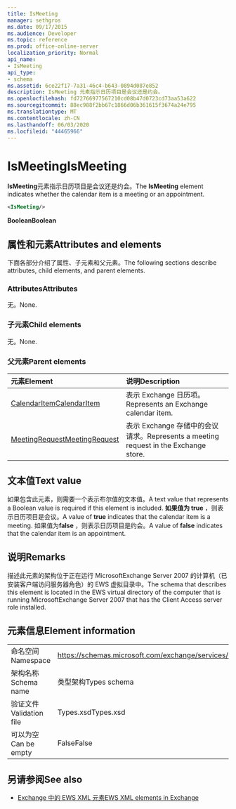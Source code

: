 ```yaml
---
title: IsMeeting
manager: sethgros
ms.date: 09/17/2015
ms.audience: Developer
ms.topic: reference
ms.prod: office-online-server
localization_priority: Normal
api_name:
- IsMeeting
api_type:
- schema
ms.assetid: 6ce22f17-7a31-46c4-b643-0894d087e852
description: IsMeeting 元素指示日历项目是会议还是约会。
ms.openlocfilehash: fd72766977567210cd08b47d0723cd73aa53a622
ms.sourcegitcommit: 88ec988f2bb67c1866d06b361615f3674a24e795
ms.translationtype: MT
ms.contentlocale: zh-CN
ms.lasthandoff: 06/03/2020
ms.locfileid: "44465966"
---
```

# <a name="ismeeting"></a><span data-ttu-id="0a434-103">IsMeeting</span><span class="sxs-lookup"><span data-stu-id="0a434-103">IsMeeting</span></span>

<span data-ttu-id="0a434-104">**IsMeeting**元素指示日历项目是会议还是约会。</span><span class="sxs-lookup"><span data-stu-id="0a434-104">The **IsMeeting** element indicates whether the calendar item is a meeting or an appointment.</span></span> 
  
```xml
<IsMeeting/>
```

 <span data-ttu-id="0a434-105">**Boolean**</span><span class="sxs-lookup"><span data-stu-id="0a434-105">**Boolean**</span></span>
## <a name="attributes-and-elements"></a><span data-ttu-id="0a434-106">属性和元素</span><span class="sxs-lookup"><span data-stu-id="0a434-106">Attributes and elements</span></span>

<span data-ttu-id="0a434-107">下面各部分介绍了属性、子元素和父元素。</span><span class="sxs-lookup"><span data-stu-id="0a434-107">The following sections describe attributes, child elements, and parent elements.</span></span>
  
### <a name="attributes"></a><span data-ttu-id="0a434-108">Attributes</span><span class="sxs-lookup"><span data-stu-id="0a434-108">Attributes</span></span>

<span data-ttu-id="0a434-109">无。</span><span class="sxs-lookup"><span data-stu-id="0a434-109">None.</span></span>
  
### <a name="child-elements"></a><span data-ttu-id="0a434-110">子元素</span><span class="sxs-lookup"><span data-stu-id="0a434-110">Child elements</span></span>

<span data-ttu-id="0a434-111">无。</span><span class="sxs-lookup"><span data-stu-id="0a434-111">None.</span></span>
  
### <a name="parent-elements"></a><span data-ttu-id="0a434-112">父元素</span><span class="sxs-lookup"><span data-stu-id="0a434-112">Parent elements</span></span>

|<span data-ttu-id="0a434-113">**元素**</span><span class="sxs-lookup"><span data-stu-id="0a434-113">**Element**</span></span>|<span data-ttu-id="0a434-114">**说明**</span><span class="sxs-lookup"><span data-stu-id="0a434-114">**Description**</span></span>|
|:-----|:-----|
|[<span data-ttu-id="0a434-115">CalendarItem</span><span class="sxs-lookup"><span data-stu-id="0a434-115">CalendarItem</span></span>](calendaritem.md) <br/> |<span data-ttu-id="0a434-116">表示 Exchange 日历项。</span><span class="sxs-lookup"><span data-stu-id="0a434-116">Represents an Exchange calendar item.</span></span>  <br/> |
|[<span data-ttu-id="0a434-117">MeetingRequest</span><span class="sxs-lookup"><span data-stu-id="0a434-117">MeetingRequest</span></span>](meetingrequest.md) <br/> |<span data-ttu-id="0a434-118">表示 Exchange 存储中的会议请求。</span><span class="sxs-lookup"><span data-stu-id="0a434-118">Represents a meeting request in the Exchange store.</span></span>  <br/> |
   
## <a name="text-value"></a><span data-ttu-id="0a434-119">文本值</span><span class="sxs-lookup"><span data-stu-id="0a434-119">Text value</span></span>

<span data-ttu-id="0a434-120">如果包含此元素，则需要一个表示布尔值的文本值。</span><span class="sxs-lookup"><span data-stu-id="0a434-120">A text value that represents a Boolean value is required if this element is included.</span></span> <span data-ttu-id="0a434-121">**如果值为 true** ，则表示日历项目是会议。</span><span class="sxs-lookup"><span data-stu-id="0a434-121">A value of **true** indicates that the calendar item is a meeting.</span></span> <span data-ttu-id="0a434-122">如果值为**false** ，则表示日历项目是约会。</span><span class="sxs-lookup"><span data-stu-id="0a434-122">A value of **false** indicates that the calendar item is an appointment.</span></span> 
  
## <a name="remarks"></a><span data-ttu-id="0a434-123">说明</span><span class="sxs-lookup"><span data-stu-id="0a434-123">Remarks</span></span>

<span data-ttu-id="0a434-124">描述此元素的架构位于正在运行 MicrosoftExchange Server 2007 的计算机（已安装客户端访问服务器角色）的 EWS 虚拟目录中。</span><span class="sxs-lookup"><span data-stu-id="0a434-124">The schema that describes this element is located in the EWS virtual directory of the computer that is running MicrosoftExchange Server 2007 that has the Client Access server role installed.</span></span>
  
## <a name="element-information"></a><span data-ttu-id="0a434-125">元素信息</span><span class="sxs-lookup"><span data-stu-id="0a434-125">Element information</span></span>

|||
|:-----|:-----|
|<span data-ttu-id="0a434-126">命名空间</span><span class="sxs-lookup"><span data-stu-id="0a434-126">Namespace</span></span>  <br/> |https://schemas.microsoft.com/exchange/services/2006/types  <br/> |
|<span data-ttu-id="0a434-127">架构名称</span><span class="sxs-lookup"><span data-stu-id="0a434-127">Schema name</span></span>  <br/> |<span data-ttu-id="0a434-128">类型架构</span><span class="sxs-lookup"><span data-stu-id="0a434-128">Types schema</span></span>  <br/> |
|<span data-ttu-id="0a434-129">验证文件</span><span class="sxs-lookup"><span data-stu-id="0a434-129">Validation file</span></span>  <br/> |<span data-ttu-id="0a434-130">Types.xsd</span><span class="sxs-lookup"><span data-stu-id="0a434-130">Types.xsd</span></span>  <br/> |
|<span data-ttu-id="0a434-131">可以为空</span><span class="sxs-lookup"><span data-stu-id="0a434-131">Can be empty</span></span>  <br/> |<span data-ttu-id="0a434-132">False</span><span class="sxs-lookup"><span data-stu-id="0a434-132">False</span></span>  <br/> |
   
## <a name="see-also"></a><span data-ttu-id="0a434-133">另请参阅</span><span class="sxs-lookup"><span data-stu-id="0a434-133">See also</span></span>



- [<span data-ttu-id="0a434-134">Exchange 中的 EWS XML 元素</span><span class="sxs-lookup"><span data-stu-id="0a434-134">EWS XML elements in Exchange</span></span>](ews-xml-elements-in-exchange.md)

